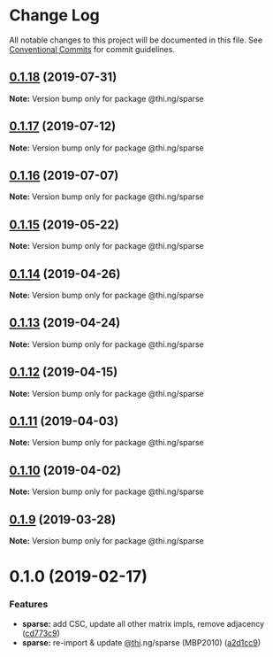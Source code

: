 # Change Log

All notable changes to this project will be documented in this file.
See [Conventional Commits](https://conventionalcommits.org) for commit guidelines.

## [0.1.18](https://github.com/thi-ng/umbrella/compare/@thi.ng/sparse@0.1.17...@thi.ng/sparse@0.1.18) (2019-07-31)

**Note:** Version bump only for package @thi.ng/sparse





## [0.1.17](https://github.com/thi-ng/umbrella/compare/@thi.ng/sparse@0.1.16...@thi.ng/sparse@0.1.17) (2019-07-12)

**Note:** Version bump only for package @thi.ng/sparse





## [0.1.16](https://github.com/thi-ng/umbrella/compare/@thi.ng/sparse@0.1.15...@thi.ng/sparse@0.1.16) (2019-07-07)

**Note:** Version bump only for package @thi.ng/sparse





## [0.1.15](https://github.com/thi-ng/umbrella/compare/@thi.ng/sparse@0.1.14...@thi.ng/sparse@0.1.15) (2019-05-22)

**Note:** Version bump only for package @thi.ng/sparse





## [0.1.14](https://github.com/thi-ng/umbrella/compare/@thi.ng/sparse@0.1.13...@thi.ng/sparse@0.1.14) (2019-04-26)

**Note:** Version bump only for package @thi.ng/sparse





## [0.1.13](https://github.com/thi-ng/umbrella/compare/@thi.ng/sparse@0.1.12...@thi.ng/sparse@0.1.13) (2019-04-24)

**Note:** Version bump only for package @thi.ng/sparse





## [0.1.12](https://github.com/thi-ng/umbrella/compare/@thi.ng/sparse@0.1.11...@thi.ng/sparse@0.1.12) (2019-04-15)

**Note:** Version bump only for package @thi.ng/sparse





## [0.1.11](https://github.com/thi-ng/umbrella/compare/@thi.ng/sparse@0.1.10...@thi.ng/sparse@0.1.11) (2019-04-03)

**Note:** Version bump only for package @thi.ng/sparse





## [0.1.10](https://github.com/thi-ng/umbrella/compare/@thi.ng/sparse@0.1.9...@thi.ng/sparse@0.1.10) (2019-04-02)

**Note:** Version bump only for package @thi.ng/sparse





## [0.1.9](https://github.com/thi-ng/umbrella/compare/@thi.ng/sparse@0.1.8...@thi.ng/sparse@0.1.9) (2019-03-28)

**Note:** Version bump only for package @thi.ng/sparse







# 0.1.0 (2019-02-17)


### Features

* **sparse:** add CSC, update all other matrix impls, remove adjacency ([cd773c9](https://github.com/thi-ng/umbrella/commit/cd773c9))
* **sparse:** re-import & update [@thi](https://github.com/thi).ng/sparse (MBP2010) ([a2d1cc9](https://github.com/thi-ng/umbrella/commit/a2d1cc9))

